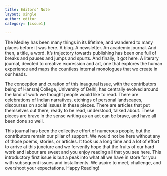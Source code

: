 ```yaml
---
title: Editors' Note
layout: single
author: editor
category: [issue1]
 
---
```


The Medley has been many things in its lifetime, and wandered to many places before it was here. A blog. A newsletter. An academic journal. And then, a title, a word. It’s trajectory towards publishing has been one full of breaks and pauses and jumps and spurts. And finally, it got here. A literary journal, devoted to creative expression and art, one that explores the human experience and maps the countless internal monologues that we create in our heads.

The conception and curation of this inaugural issue, with the contributors being of Hansraj College, University of Delhi, has centrally evolved around the kind of work we thought people would like to read. There are celebrations of Indian narratives, etchings of personal landscapes, discourses on social issues in these pieces. There are articles that put themselves out there, ready to be read, understood, talked about. These pieces are brave in the sense writing as an act can be brave, and have all been done so well.

This journal has been the collective effort of numerous people, but the contributors remain our pillar of support. We would not be here without any of those poems, stories, or articles. It took us a long time and a lot of effort to arrive at this juncture and we fervently hope that the fruits of our hard work and labour are sweet and you enjoy reading all that you see here. This introductory first issue is but a peak into what all we have in store for you with subsequent issues and installments. We aspire to meet, challenge, and overshoot your expectations. Happy Reading!